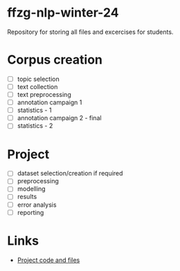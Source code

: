 # ffzg-nlp-winter-24
Repository for storing all files and excercises for students.

# Corpus creation
- [ ] topic selection
- [ ] text collection
- [ ] text preprocessing
- [ ] annotation campaign 1
- [ ] statistics - 1 
- [ ] annotation campaign 2 - final
- [ ] statistics - 2

# Project 
- [ ] dataset selection/creation if required
- [ ] preprocessing
- [ ] modelling
- [ ] results
- [ ] error analysis
- [ ] reporting

# Links
- [Project code and files ](https://github.com/FFZG-NLP-2024/TripAdvisor-Sentiment)

